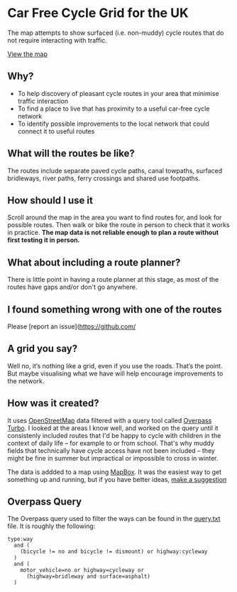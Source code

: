 # Car Free Cycle Grid for the UK

The map attempts to show surfaced (i.e. non-muddy) cycle routes that do not require interacting with traffic.

[View the map](http://www.cyclegrid.co.uk)

## Why?

- To help discovery of pleasant cycle routes in your area that minimise traffic interaction
- To find a place to live that has proximity to a useful car-free cycle network
- To identify possible improvements to the local network that could connect it to useful routes


## What will the routes be like?

The routes include separate paved cycle paths, canal towpaths, surfaced bridleways, river paths, ferry crossings and shared use footpaths.

## How should I use it

Scroll around the map in the area you want to find routes for, and look for possible routes. Then walk or bike the route in person to check that it works in practice. **The map data is not reliable enough to plan a route without first testing it in person.**

## What about including a route planner?

There is little point in having a route planner at this stage, as most of the routes have gaps and/or don't go anywhere.

## I found something wrong with one of the routes

Please [report an issue](https://github.com/

## A grid you say?

Well no, it’s nothing like a grid, even if you use the roads. That’s the point. But maybe visualising what we have will help encourage improvements to the network.

## How was it created?

It uses [OpenStreetMap](https://www.openstreetmap.org/) data filtered with a query tool called [Overpass Turbo](https://overpass-turbo.eu). I looked at the areas I know well, and worked on the query until it consistenly included routes that I'd be happy to cycle with children in the context of daily life – for example to or from school. That's why muddy fields that technically have cycle access have not been included – they might be fine in summer but impractical or impossible to cross in winter.

The data is addded to a map using [MapBox](https://www.mapbox.com). It was the easiest way to get something up and running, but if you have better ideas, [make a suggestion](https://github.com/samoli/cyclegriduk)

## Overpass Query

The Overpass query used to filter the ways can be found in the [query.txt](query.txt) file. It is roughly the following:

```
type:way
  and (
    (bicycle != no and bicycle != dismount) or highway:cycleway
  )
  and (
    motor_vehicle=no or highway=cycleway or
      (highway=bridleway and surface=asphalt)
  )
```


